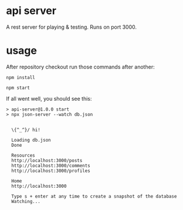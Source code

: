 # api server

A rest server for playing & testing. Runs on port 3000.

# usage

After repository checkout run those commands after another:
```
npm install

npm start

```

If all went well, you should see this:

```
> api-server@1.0.0 start
> npx json-server --watch db.json


  \{^_^}/ hi!

  Loading db.json
  Done

  Resources
  http://localhost:3000/posts
  http://localhost:3000/comments
  http://localhost:3000/profiles

  Home
  http://localhost:3000

  Type s + enter at any time to create a snapshot of the database
  Watching...
```